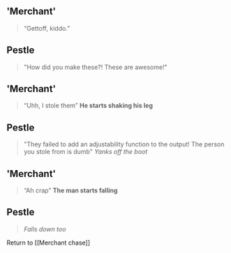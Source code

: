 'Merchant'
---
> “Gettoff, kiddo.”

Pestle
---
> "How did you make these?! These are awesome!"

'Merchant'
---
> “Uhh, I stole them”
> **He starts shaking his leg**

Pestle
---
> "They failed to add an adjustability function to the output! The person you stole from is dumb"
> _Yanks off the boot_

'Merchant'
---
> “Ah crap”
> **The man starts falling**

Pestle
---
> _Falls down too_

Return to [[Merchant chase]]